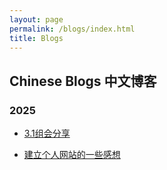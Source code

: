 ```yaml
---
layout: page
permalink: /blogs/index.html
title: Blogs
---
```


## Chinese Blogs 中文博客

### 2025

- [3.1组会分享](http://zhangyuyang.top/blogs/2.21share)

- [建立个人网站的一些感想](http://zhangyuyang.top/blogs/1st_setup)
